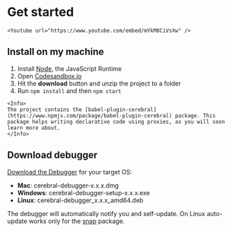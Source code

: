 # Get started

```marksy
<Youtube url="https://www.youtube.com/embed/mYkM8CiVsXw" />
```

## Install on my machine

1.  Install [Node](https://nodejs.org/en/), the JavaScript Runtime
2.  Open [Codesandbox.io](https://codesandbox.io/s/m59vpm64vx)
3.  Hit the **download** button and unzip the project to a folder
4.  Run `npm install` and then `npm start`

```marksy
<Info>
The project contains the [babel-plugin-cerebral](https://www.npmjs.com/package/babel-plugin-cerebral) package. This package helps writing declarative code using proxies, as you will soon learn more about.
</Info>
```

## Download debugger

[Download the Debugger](https://github.com/cerebral/cerebral-debugger/releases) for your target OS:

* **Mac**: cerebral-debugger-x.x.x.dmg
* **Windows**: cerebral-debugger-setup-x.x.x.exe
* **Linux**: cerebral-debugger_x.x.x_amd64.deb

The debugger will automatically notify you and self-update. On Linux auto-update works only for the [snap](https://snapcraft.io) package.
